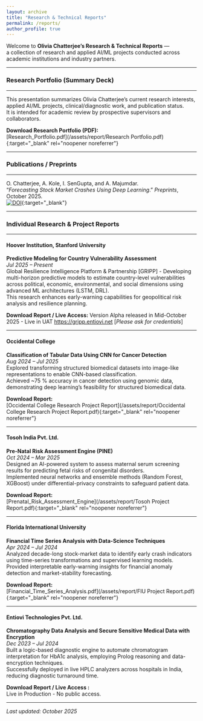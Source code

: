 ```yaml
---
layout: archive
title: "Research & Technical Reports"
permalink: /reports/
author_profile: true
---
```


Welcome to **Olivia Chatterjee’s Research & Technical Reports** —  
a collection of research and applied AI/ML projects conducted across academic institutions and industry partners.  

---
### Research Portfolio (Summary Deck)
---

This presentation summarizes Olivia Chatterjee’s current research interests, applied AI/ML projects, clinical/diagnostic work, and publication status.  
It is intended for academic review by prospective supervisors and collaborators.

**Download Research Portfolio (PDF):**  
[Research_Portfolio.pdf](/assets/report/Research Portfolio.pdf){:target="_blank" rel="noopener noreferrer"}

---
### Publications / Preprints
---

O. Chatterjee, A. Kole, I. SenGupta, and A. Majumdar.  
“*Forecasting Stock Market Crashes Using Deep Learning*.” *Preprints*, October 2025.  
[![DOI](https://img.shields.io/badge/DOI-10.20944%2Fpreprints202510.1781.v1-blue)](https://doi.org/10.20944/preprints202510.1781.v1){:target="_blank"}

---
### Individual Research & Project Reports
---

#### Hoover Institution, Stanford University
**Predictive Modeling for Country Vulnerability Assessment**  
*Jul 2025 – Present*    
Global Resilience Intelligence Platform & Partnership [GRIPP] - Developing multi-horizon predictive models to estimate country-level vulnerabilities across political, economic, environmental, and social dimensions using advanced ML architectures (LSTM, DRL).  
This research enhances early-warning capabilities for geopolitical risk analysis and resilience planning.

**Download Report / Live Access:** 
Version Alpha released in Mid-October 2025 - Live in UAT 
https://gripp.entiovi.net [_Please ask for credentials_]

---

#### Occidental College
**Classification of Tabular Data Using CNN for Cancer Detection**  
*Aug 2024 – Jul 2025*    
Explored transforming structured biomedical datasets into image-like representations to enable CNN-based classification.  
Achieved ~75 % accuracy in cancer detection using genomic data, demonstrating deep learning’s feasibility for structured biomedical data.

**Download Report:**  
[Occidental College Research Project Report](/assets/report/Occidental College Research Project Report.pdf){:target="_blank" rel="noopener noreferrer"}

---

#### Tosoh India Pvt. Ltd.
**Pre-Natal Risk Assessment Engine (PINE)**    
*Oct 2024 – Mar 2025*      
Designed an AI-powered system to assess maternal serum screening results for predicting fetal risks of congenital disorders.  
Implemented neural networks and ensemble methods (Random Forest, XGBoost) under differential-privacy constraints to safeguard patient data.

**Download Report:**  
[Prenatal_Risk_Assessment_Engine](/assets/report/Tosoh Project Report.pdf){:target="_blank" rel="noopener noreferrer"}

---

#### Florida International University  
**Financial Time Series Analysis with Data-Science Techniques**      
*Apr 2024 – Jul 2024*      
Analyzed decade-long stock-market data to identify early crash indicators using time-series transformations and supervised learning models.  
Provided interpretable early-warning insights for financial anomaly detection and market-stability forecasting.

**Download Report:**  
[Financial_Time_Series_Analysis.pdf](/assets/report/FIU Project Report.pdf){:target="_blank" rel="noopener noreferrer"}

---

#### Entiovi Technologies Pvt. Ltd.
**Chromatography Data Analysis and Secure Sensitive Medical Data with Encryption**    
*Dec 2023 – Jul 2024*         
Built a logic-based diagnostic engine to automate chromatogram interpretation for HbA1c analysis, employing Prolog reasoning and data-encryption techniques.  
Successfully deployed in live HPLC analyzers across hospitals in India, reducing diagnostic turnaround time.

**Download Report / Live Access :**  
Live in Production - No public access.

---
_Last updated: October 2025_
